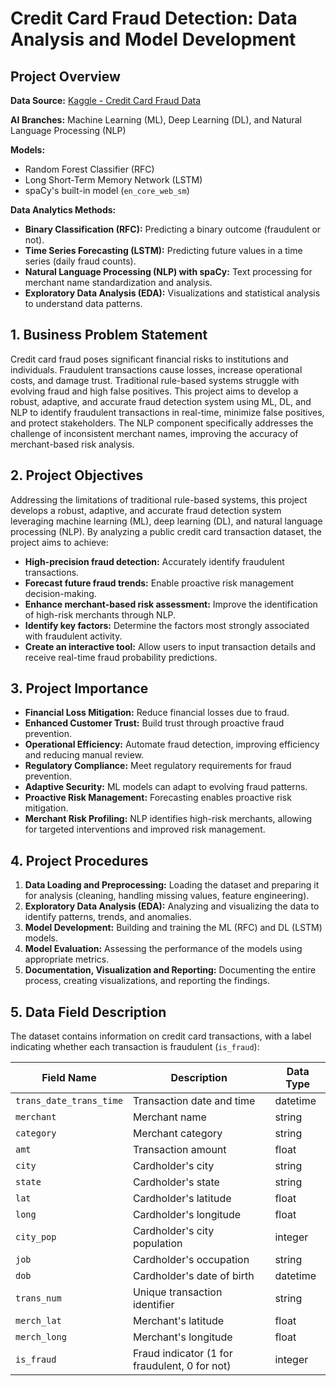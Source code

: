 # Credit Card Fraud Detection: Data Analysis and Model Development

## **Project Overview**

**Data Source:** [Kaggle - Credit Card Fraud Data](https://www.kaggle.com/datasets/neharoychoudhury/credit-card-fraud-data/data)

**AI Branches:** Machine Learning (ML), Deep Learning (DL), and Natural Language Processing (NLP)

**Models:**

*   Random Forest Classifier (RFC)
*   Long Short-Term Memory Network (LSTM)
*   spaCy's built-in model (`en_core_web_sm`)

**Data Analytics Methods:**

*   **Binary Classification (RFC):** Predicting a binary outcome (fraudulent or not).
*   **Time Series Forecasting (LSTM):** Predicting future values in a time series (daily fraud counts).
*   **Natural Language Processing (NLP) with spaCy:** Text processing for merchant name standardization and analysis.
*   **Exploratory Data Analysis (EDA):** Visualizations and statistical analysis to understand data patterns.

## **1. Business Problem Statement**

Credit card fraud poses significant financial risks to institutions and individuals. Fraudulent transactions cause losses, increase operational costs, and damage trust. Traditional rule-based systems struggle with evolving fraud and high false positives. This project aims to develop a robust, adaptive, and accurate fraud detection system using ML, DL, and NLP to identify fraudulent transactions in real-time, minimize false positives, and protect stakeholders. The NLP component specifically addresses the challenge of inconsistent merchant names, improving the accuracy of merchant-based risk analysis.

## **2. Project Objectives**

Addressing the limitations of traditional rule-based systems, this project develops a robust, adaptive, and accurate fraud detection system leveraging machine learning (ML), deep learning (DL), and natural language processing (NLP). By analyzing a public credit card transaction dataset, the project aims to achieve:

*   **High-precision fraud detection:**  Accurately identify fraudulent transactions.
*   **Forecast future fraud trends:**  Enable proactive risk management decision-making.
*   **Enhance merchant-based risk assessment:**  Improve the identification of high-risk merchants through NLP.
*   **Identify key factors:** Determine the factors most strongly associated with fraudulent activity.
*   **Create an interactive tool:**  Allow users to input transaction details and receive real-time fraud probability predictions.

## **3. Project Importance**

*   **Financial Loss Mitigation:** Reduce financial losses due to fraud.
*   **Enhanced Customer Trust:** Build trust through proactive fraud prevention.
*   **Operational Efficiency:** Automate fraud detection, improving efficiency and reducing manual review.
*   **Regulatory Compliance:** Meet regulatory requirements for fraud prevention.
*   **Adaptive Security:** ML models can adapt to evolving fraud patterns.
*   **Proactive Risk Management:** Forecasting enables proactive risk mitigation.
*   **Merchant Risk Profiling:** NLP identifies high-risk merchants, allowing for targeted interventions and improved risk management.

## **4. Project Procedures**

1.  **Data Loading and Preprocessing:** Loading the dataset and preparing it for analysis (cleaning, handling missing values, feature engineering).
2.  **Exploratory Data Analysis (EDA):**  Analyzing and visualizing the data to identify patterns, trends, and anomalies.
3.  **Model Development:** Building and training the ML (RFC) and DL (LSTM) models.
4.  **Model Evaluation:** Assessing the performance of the models using appropriate metrics.
5.  **Documentation, Visualization and Reporting:**  Documenting the entire process, creating visualizations, and reporting the findings.

## **5. Data Field Description**

The dataset contains information on credit card transactions, with a label indicating whether each transaction is fraudulent (`is_fraud`):

| Field Name              | Description                                      | Data Type |
|--------------------------|--------------------------------------------------|-----------|
| `trans_date_trans_time` | Transaction date and time                         | datetime  |
| `merchant`              | Merchant name                                     | string    |
| `category`              | Merchant category                                 | string    |
| `amt`                   | Transaction amount                                | float     |
| `city`                  | Cardholder's city                                 | string    |
| `state`                 | Cardholder's state                                | string    |
| `lat`                   | Cardholder's latitude                             | float     |
| `long`                  | Cardholder's longitude                            | float     |
| `city_pop`              | Cardholder's city population                       | integer   |
| `job`                   | Cardholder's occupation                           | string    |
| `dob`                   | Cardholder's date of birth                         | datetime  |
| `trans_num`             | Unique transaction identifier                      | string    |
| `merch_lat`             | Merchant's latitude                               | float     |
| `merch_long`            | Merchant's longitude                              | float     |
| `is_fraud`              | Fraud indicator (1 for fraudulent, 0 for not)     | integer   |

